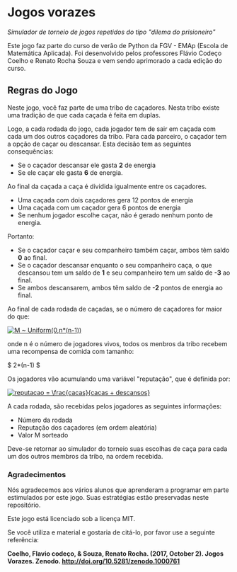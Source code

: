 # Jogos vorazes


*Simulador de torneio de jogos repetidos do tipo "dilema do prisioneiro"*

Este jogo faz parte do curso de verão de Python da FGV - EMAp (Escola de Matemática Aplicada).
Foi desenvolvido pelos professores Flávio Codeço Coelho e Renato Rocha Souza e vem sendo aprimorado a cada edição do curso.



## Regras do Jogo

Neste jogo, você faz parte de uma tribo de caçadores. Nesta tribo existe uma tradição de que cada caçada é feita em duplas.

Logo, a cada rodada do jogo, cada jogador tem de sair em caçada com cada um dos outros caçadores da tribo. Para cada parceiro, o caçador tem a opção de caçar ou descansar. Esta decisão tem as seguintes consequências:   
 
+ Se o caçador descansar ele gasta **2** de energia
+ Se ele caçar ele gasta **6** de energia. 

Ao final da caçada a caça é dividida igualmente entre os caçadores. 

+ Uma caçada com dois caçadores gera 12 pontos de energia
+ Uma caçada com um caçador gera 6 pontos de energia
+ Se nenhum jogador escolhe caçar, não é gerado nenhum ponto de energia.

Portanto:

+ Se o caçador caçar e seu companheiro também caçar, ambos têm saldo **0** ao final. 
+ Se o caçador descansar enquanto o seu companheiro caça, o que descansou tem um saldo de **1** e seu companheiro tem um saldo de **-3** ao final. 
+ Se ambos descansarem, ambos têm saldo de **-2** pontos de energia ao final.

 Ao final de cada rodada de caçadas, se o número de caçadores for maior do que: 
 
 <a href="http://www.codecogs.com/eqnedit.php?latex=M&space;~&space;Uniform(0,n*(n-1))" target="_blank"><img src="http://latex.codecogs.com/gif.latex?M&space;~&space;Uniform(0,n*(n-1))" title="M ~ Uniform(0,n*(n-1))" /></a>
 
 onde n é o número de jogadores vivos, todos os menbros da tribo recebem uma recompensa de comida com tamanho: 
 
$ 2*(n-1) $
 
Os jogadores vão acumulando uma variável "reputação", que é definida por:

<a href="http://www.codecogs.com/eqnedit.php?latex=reputacao&space;=&space;\frac{cacas}{cacas&space;&plus;&space;descansos}" target="_blank"><img src="http://latex.codecogs.com/gif.latex?reputacao&space;=&space;\frac{cacas}{cacas&space;&plus;&space;descansos}" title="reputacao = \frac{cacas}{cacas + descansos}" /></a>

A cada rodada, são recebidas pelos jogadores as seguintes informações:

+ Número da rodada
+ Reputação dos caçadores (em ordem aleatória)
+ Valor M sorteado 

Deve-se retornar ao simulador do torneio suas escolhas de caça para cada um dos outros membros da tribo, na ordem recebida. 

### Agradecimentos

Nós agradecemos aos vários alunos que aprenderam a programar em parte estimulados por este jogo.
Suas estratégias estão preservadas neste repositório.

Este jogo está licenciado sob a licença MIT.

Se você utiliza e material e gostaria de citá-lo, por favor use a seguinte referência:

**Coelho, Flavio codeço, & Souza, Renato Rocha. (2017, October 2). Jogos Vorazes. Zenodo. http://doi.org/10.5281/zenodo.1000761** 

